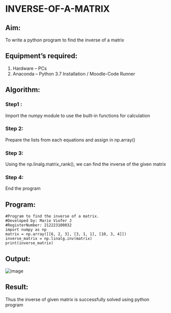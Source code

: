 # INVERSE-OF-A-MATRIX
## Aim:
To write a python program to find the inverse of a matrix
## Equipment’s required:
1. 	Hardware – PCs
2. 	Anaconda – Python 3.7 Installation / Moodle-Code Runner
## Algorithm:
### Step1 : 
Import the numpy module to use the built-in functions for calculation
### Step 2:
Prepare the lists from each equations and assign in np.array()
### Step 3:
Using the np.linalg.matrix_rank(), we can find the inverse of the given matrix
### Step 4: 
End the program
## Program:
~~~
#Program to find the inverse of a matrix.
#Developed by: Mario Viofer J
#RegisterNumber: 212223100032
import numpy as np
matrix = np.array([[6, 2, 3], [3, 1, 1], [10, 3, 4]])
inverse_matrix = np.linalg.inv(matrix)
print(inverse_matrix)
~~~
## Output:
![image](https://github.com/Mario-Viofer-J/INVERSE-OF-A-MATRIX/assets/144979232/c4c08b13-fcda-4422-ac88-107f0a91bfec)

## Result:
Thus the inverse of given matrix is successfully solved using python program

